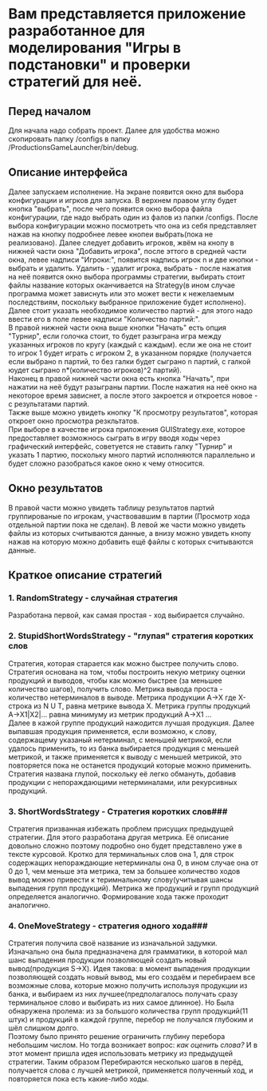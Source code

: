 # Вам представляется приложение разработанное для моделирования "Игры в подстановки" и проверки стратегий для неё. #

## Перед началом ##
Для начала надо собрать проект. Далее для удобства можно скопировать папку /configs в папку /ProductionsGameLauncher/bin/debug.

## Описание интерфейса ## 
Далее запускаем исполнение. На экране появится окно для выбора конфигурации и игрков для запуска. В верхнем правом углу будет кнопка "выбрать", после чего появится окно выбора файла конфигурации, где надо выбрать один из фалов из папки /configs. После выбора конфигурации можно посмотреть что она из себя представляет нажав на кнопку подробнее левее кнопеи выбрать(пока не реализовано). Далее следует добавить игроков, жвём на кнопу в нижней части окна "Добавить игрока", после эттого в средней части окна, левее надписи "Игроки:", появится надпись игрок n и две кнопки - выбрать и удалить. Удалить - удалит игрока, выбрать - после нажатия на неё появится окно выбора программы стратегии, выбирать стоит файлы название которых оканчивается на Strategy(в ином случае программа может зависнуть или это может вести к нежелаемым последствиям, поскольку выбранное приложение будет исполнено). Далее стоит указать необходимое количество партий - для этого надо ввести его в поле левее надписи "Количество партий:".<br>В правой нижней части окна выше кнопки "Начать" есть опция "Турнир", если голочка стоит, то будет разыграна  игра между указанных игроков по кругу (каждый с каждым). если же она не стоит то игрок 1 будет играть с игроком 2, в указанном порядке (получается если выбрано n партий, то без галки будет сыграно n партий, с галкой  юудет сыграно n*(количество игроков)^2 партий).<br>Наконец в правой нижней части окна есть кнопка "Начать", при нажатии на неё будут разыграны партии. После нажатия на неё окно на некоторое время зависнет, а после этого закроется и откроется новое - с результатами партий.<br>Также выше можно увидеть кнопку "К просмотру результатов", которая откроет окно просмотра резкльтатов. <br>При выборе в качестве игрока приложения GUIStrategy.exe, которое предоставляет возможнось сыграть в игру вводя ходы через графический интерфейс, советуется не ставить галку "Турнир" и указать 1 партию, поскольку много партий исполняются параллельно и будет сложно разобраться какое окно к чему относится.
## Окно результатов ##
В правой части можно увидеть таблицу результатов партий группированые по игрокам, участвовавшим в партии (Просмотр хода отдельной партии пока не сделан). В левой же части можно увидеть файлы из которых считываются данные, а внизу можно увидеть кнопу нажав на которую можно добавить ещё файлы с которых считываются данные.

## Краткое описание стратегий ##
### 1. RandomStrategy - случайная стратегия ###
Разработана первой, как самая простая - ход выбирается случайно.
### 2. StupidShortWordsStrategy - "глупая" стратегия коротких слов ###
Стратегия, которая старается как можно быстрее получить слово. Стратегия основана на том, чтобы построить некую метрику оценки продукций и выводов, чтобы как можно быстрее (за меньшее количество шагов), получить слово. Метрика вывода проста - количество нетерминалов в выводе. Метрика продукции A->X где X- строка из N U T, равна метрике вывода X. Метрика группы продукций A->X1|X2|... равна минимуму из метрик продукций A->X1 ... <br>Далее в кажой группе продукций нажодится лучшая продукция. Далее выпавшая продукция применяется, если возможно, к слову, содержащему указаный нетерминал, с меньшей метрикой, если удалось применить, то из банка выбирается продукция с меньшей метрикой, и также применяется к выводу с меньшей метрикой, это повторяется пока не останется продукций которые можно применить.<br>Стратегия названа глупой, поскольку её легко обмануть, добавив продукции с непораждающими нетерминалами, или рекурсивных продукций.
### 3. ShortWordsStrategy - Стратегия коротких слов###
Стратегия призванная избежать проблем присущих предыдущей стратегии. Для этого разработана другая метрика. Её описание довольно сложно поэтому подробно оно будет представлено уже в тексте курсовой. Кротко для терминальных слов она 1, для строк содержащих непораждающие нетерминалы она 0, в ином случае она от 0 до 1, чем меньше эта метрика, тем за большее количество ходов вывод можно привести к теримнальному слову(учитывая шансы выпадения групп продукций). Метрика же продукций и групп продукций определяется аналогично. Формирование хода также проходит аналогично.
### 4. OneMoveStrategy - стратегия одного хода###
Стратегия получила своё название из изначальной задумки. Изначально она была предназначена для грамматики, в которой мал шанс выпадения продукции позволяющей создать новый вывод(продукция S->X). Идея такова: в момент выпадения продукции позволяющей создать новый вывод, мы его создаём и перебираем все возможные слова, которые можно получить используя продукции из банка, и выбираем из них лучшее(предполагалось получать сразу терминальное слово и выбирать из них самое длинное). Но Была обнаружена пролема: из за большого количества групп продукций(11 штук) и продукций в каждой группе, перебор не получался глубоким и шёл слишком долго.<br>Поэтому было принято решение ограничить глубину перебора небольшим числом. Но тогда возникает вопрос: *как оценить слова?* И в этот момент пришла идея использовать метрику из предыдущей стратегии. Таким образом Перебираются несколько шагов в перёд, получается слова с лучшей метрикой, применяется полученный ход, и повторяется пока есть какие-либо ходы.